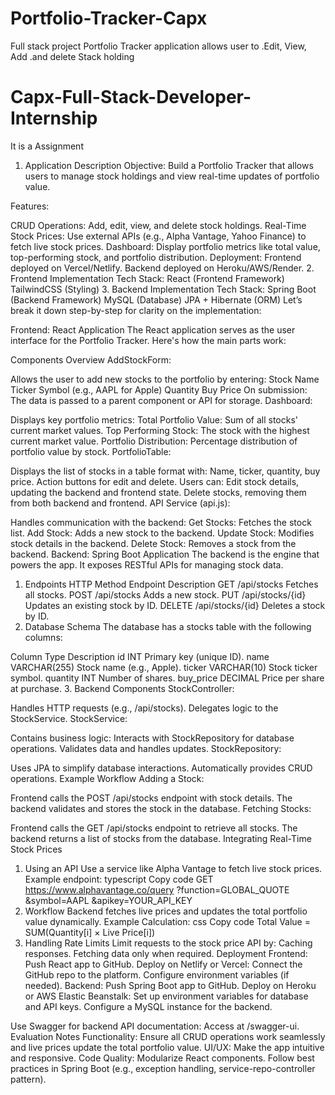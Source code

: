 # Portfolio-Tracker-Capx
Full stack project Portfolio Tracker application allows user to .Edit, View, Add .and delete Stack holding

# Capx-Full-Stack-Developer-Internship
It is a Assignment
1. Application Description
Objective:
Build a Portfolio Tracker that allows users to manage stock holdings and view real-time updates of portfolio value.

Features:

CRUD Operations:
Add, edit, view, and delete stock holdings.
Real-Time Stock Prices:
Use external APIs (e.g., Alpha Vantage, Yahoo Finance) to fetch live stock prices.
Dashboard:
Display portfolio metrics like total value, top-performing stock, and portfolio distribution.
Deployment:
Frontend deployed on Vercel/Netlify.
Backend deployed on Heroku/AWS/Render.
2. Frontend Implementation
Tech Stack:
React (Frontend Framework)
TailwindCSS (Styling)
3. Backend Implementation
Tech Stack:
Spring Boot (Backend Framework)
MySQL (Database)
JPA + Hibernate (ORM)
Let’s break it down step-by-step for clarity on the implementation:

Frontend: React Application
The React application serves as the user interface for the Portfolio Tracker. Here's how the main parts work:

Components Overview
AddStockForm:

Allows the user to add new stocks to the portfolio by entering:
Stock Name
Ticker Symbol (e.g., AAPL for Apple)
Quantity
Buy Price
On submission:
The data is passed to a parent component or API for storage.
Dashboard:

Displays key portfolio metrics:
Total Portfolio Value: Sum of all stocks' current market values.
Top Performing Stock: The stock with the highest current market value.
Portfolio Distribution: Percentage distribution of portfolio value by stock.
PortfolioTable:

Displays the list of stocks in a table format with:
Name, ticker, quantity, buy price.
Action buttons for edit and delete.
Users can:
Edit stock details, updating the backend and frontend state.
Delete stocks, removing them from both backend and frontend.
API Service (api.js):

Handles communication with the backend:
Get Stocks: Fetches the stock list.
Add Stock: Adds a new stock to the backend.
Update Stock: Modifies stock details in the backend.
Delete Stock: Removes a stock from the backend.
Backend: Spring Boot Application
The backend is the engine that powers the app. It exposes RESTful APIs for managing stock data.

1. Endpoints
HTTP Method	Endpoint	Description
GET	/api/stocks	Fetches all stocks.
POST	/api/stocks	Adds a new stock.
PUT	/api/stocks/{id}	Updates an existing stock by ID.
DELETE	/api/stocks/{id}	Deletes a stock by ID.
2. Database Schema
The database has a stocks table with the following columns:

Column	Type	Description
id	INT	Primary key (unique ID).
name	VARCHAR(255)	Stock name (e.g., Apple).
ticker	VARCHAR(10)	Stock ticker symbol.
quantity	INT	Number of shares.
buy_price	DECIMAL	Price per share at purchase.
3. Backend Components
StockController:

Handles HTTP requests (e.g., /api/stocks).
Delegates logic to the StockService.
StockService:

Contains business logic:
Interacts with StockRepository for database operations.
Validates data and handles updates.
StockRepository:

Uses JPA to simplify database interactions.
Automatically provides CRUD operations.
Example Workflow
Adding a Stock:

Frontend calls the POST /api/stocks endpoint with stock details.
The backend validates and stores the stock in the database.
Fetching Stocks:

Frontend calls the GET /api/stocks endpoint to retrieve all stocks.
The backend returns a list of stocks from the database.
Integrating Real-Time Stock Prices
1. Using an API
Use a service like Alpha Vantage to fetch live stock prices.
Example endpoint:
typescript
Copy code
GET https://www.alphavantage.co/query
?function=GLOBAL_QUOTE
&symbol=AAPL
&apikey=YOUR_API_KEY
2. Workflow
Backend fetches live prices and updates the total portfolio value dynamically.
Example Calculation:
css
Copy code
Total Value = SUM(Quantity[i] × Live Price[i])
3. Handling Rate Limits
Limit requests to the stock price API by:
Caching responses.
Fetching data only when required.
Deployment
Frontend:
Push React app to GitHub.
Deploy on Netlify or Vercel:
Connect the GitHub repo to the platform.
Configure environment variables (if needed).
Backend:
Push Spring Boot app to GitHub.
Deploy on Heroku or AWS Elastic Beanstalk:
Set up environment variables for database and API keys.
Configure a MySQL instance for the backend.

Use Swagger for backend API documentation:
Access at <Backend Deployed URL>/swagger-ui.
Evaluation Notes
Functionality: Ensure all CRUD operations work seamlessly and live prices update the total portfolio value.
UI/UX: Make the app intuitive and responsive.
Code Quality:
Modularize React components.
Follow best practices in Spring Boot (e.g., exception handling, service-repo-controller pattern).
